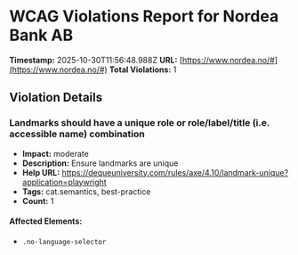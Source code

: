 # WCAG Violations Report for Nordea Bank AB

**Timestamp:** 2025-10-30T11:56:48.988Z
**URL:** [https://www.nordea.no/#](https://www.nordea.no/#)
**Total Violations:** 1

## Violation Details

### Landmarks should have a unique role or role/label/title (i.e. accessible name) combination

- **Impact:** moderate
- **Description:** Ensure landmarks are unique
- **Help URL:** https://dequeuniversity.com/rules/axe/4.10/landmark-unique?application=playwright
- **Tags:** cat.semantics, best-practice
- **Count:** 1

#### Affected Elements:

- `.no-language-selector`
